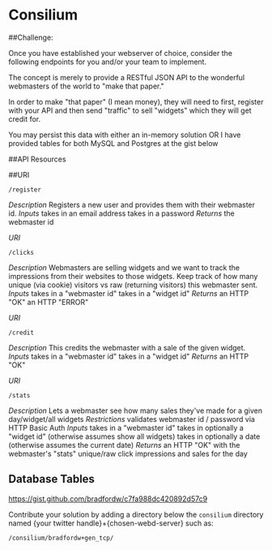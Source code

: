 Consilium
===========

##Challenge:

Once you have established your webserver of choice, consider the
following endpoints for you and/or your team to implement.

The concept is merely to provide a RESTful JSON API to the wonderful
webmasters of the world to "make that paper."

In order to make "that paper" (I mean money), they will need to first,
register with your API and then send "traffic" to sell "widgets" which
they will get credit for.

You may persist this data with either an in-memory solution OR I have
provided tables for both MySQL and Postgres at the gist below

##API Resources

##URI
```
/register
```
*Description*
    Registers a new user and provides them with their webmaster id.
*Inputs*
 takes in an email address
 takes in a password
*Returns*
 the webmaster id

*URI*
```
/clicks
```
*Description*
    Webmasters are selling widgets and we want to track the impressions from their websites to those widgets. Keep track of how many unique (via cookie) visitors vs raw (returning visitors) this webmaster sent.
*Inputs*
    takes in a "webmaster id"
    takes in a "widget id"
*Returns*
 an HTTP "OK"
     an HTTP "ERROR"

*URI*
```
/credit
```
*Description*
    This credits the webmaster with a sale of the given widget.
*Inputs*
    takes in a "webmaster id"
    takes in a "widget id"
*Returns*
    an HTTP "OK"

*URI*
```
/stats
```
*Description*
    Lets a webmaster see how many sales they've made for a given day/widget/all widgets
*Restrictions*
    validates webmaster id / password via HTTP Basic Auth
*Inputs*
    takes in a "webmaster id"
    takes in optionally a "widget id" (otherwise assumes show all widgets)
    takes in optionally a date (otherwise assumes the current date)
*Returns*
    an HTTP "OK" with the webmaster's "stats" unique/raw click impressions and sales for the day

## Database Tables

https://gist.github.com/bradfordw/c7fa988dc420892d57c9

Contribute your solution by adding a directory below the ```consilium``` directory named {your twitter handle}+{chosen-webd-server} such as:

```
/consilium/bradfordw+gen_tcp/
```
